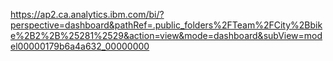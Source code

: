 https://ap2.ca.analytics.ibm.com/bi/?perspective=dashboard&pathRef=.public_folders%2FTeam%2FCity%2Bbike%2B2%2B%25281%2529&action=view&mode=dashboard&subView=model00000179b6a4a632_00000000
